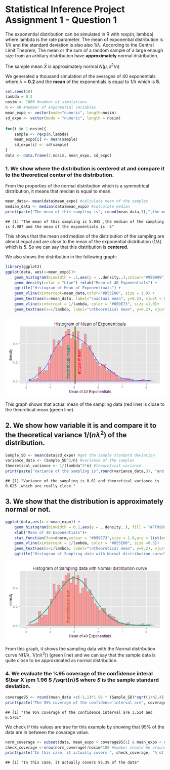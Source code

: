 Statistical Inference Project Assignment 1 - Question 1
========================================================

The exponential distribution can be simulated in R with rexp(n, lambda) where lambda is the rate parameter. The mean of exponential distribution is $1/\lambda$ and the standard deviation is also also $1/\lambda$. According to the Central Limit Theorem, The mean or the sum of a random sample of a large enough size  from an arbitary distribution  have **approximately** normal distribution.  

The sample mean $\bar X$ is approximately normal $N(\mu, \sigma^2/n)$  

We generated a thousand simulation of the averages of 40 exponentials where $\lambda$ = **0.2** and the **mean** of the exponentials is equal to $1/\lambda$ which is **5**.

```r
set.seed(10)
lambda = 0.2
nosim <- 1000 #number of simulations
n <- 40 #number of exponential variables
mean_expo <- vector(mode="numeric", length=nosim)
sd_expo <- vector(mode = "numeric", length = nosim)

for(i in 1:nosim){
    sample <- rexp(n,lambda)
    mean_expo[i] <- mean(sample)
    sd_expo[i] <- sd(sample)
}
data <- data.frame(1:nosim, mean_expo, sd_expo)
```

### 1. We show where the distribution is centered at and compare it to the theoretical center of the distribution. 


From the properties of the normal distribution which is a symmetrical distribution, it means that median is equal to mean.



```r
mean_data<- mean(data$mean_expo) #calculate mean of the samples
median_data <- median(data$mean_expo) #calculate median
print(paste("The mean of this sampling is", round(mean_data,3),",the median of the sampling is", round(median_data,3), "and the mean of the exponentials is ", 1/lambda ,sep = " "))
```

```
## [1] "The mean of this sampling is 5.045 ,the median of the sampling is 4.987 and the mean of the exponentials is  5"
```
  
This shows that the mean and median of the distribution of the sampling are almost equal and are close to the mean of the exponential distribution $(1/\lambda)$ which is 5. So we can say that this distribution is **centered**.  

We also shows the distribution in the following graph:

```r
library(ggplot2)
ggplot(data, aes(x=mean_expo))+
    geom_histogram(binwidth = .1,aes(y = ..density..),colour="#999999", fill="#FF9999")+
    geom_density(color = "blue") +xlab("Mean of 40 Exponentials") + 
    ggtitle("Histogram of Mean of Exponentioals") + 
    geom_vline(xintercept=mean_data,color="#D55E00", size = 1.0) +
    geom_text(aes(x=mean_data, label="\nactual mean", y=0.2), vjust = 0.5, colour="red", angle=90)+
    geom_vline(xintercept = 1/lambda, color = "#009E73", size =1.0)+
    geom_text(aes(x=1/lambda, label="\ntheoretical mean", y=0.2), vjust = -0.5,colour="#009E73", angle=90)
```

![plot of chunk unnamed-chunk-3](figure/unnamed-chunk-3.png) 

This graph shows that actual mean of the sampling data (red line) is close to the theoretical mean (green line).

## 2. We show how variable it is and compare it to the theoretical variance $1/(n\lambda^2)$ of the distribution.

```r
Sample_SD <- mean(data$sd_expo) #get the sample standard deviation
variance_data <- (Sample_SD^2/n) #variance of the samples
theoretical_variance <- 1/(lambda^2*n) #theoretical variance
print(paste("Variance of the sampling is",round(variance_data,3), "and theoretical variance is",theoretical_variance, ",which are really close.", sep = " "))
```

```
## [1] "Variance of the sampling is 0.61 and theoretical variance is 0.625 ,which are really close."
```

## 3. We show that the distribution is approximately normal or not.

```r
ggplot(data,aes(x = mean_expo)) +
    geom_histogram(binwidth = 0.1,aes(y = ..density..), fill = "#FF9999", colour ="#999999") + 
    xlab("Mean of 40 Exponentials")+
    stat_function(fun=dnorm,colour = "#099E73",size = 1.0,arg = list(mean = 1/lambda,sd = 1/(lambda*sqrt(n))))+
    geom_vline(xintercept = 1/lambda, color = "#D55E00", size =0.5)+
    geom_text(aes(x=1/lambda, label="\ntheoretical mean", y=0.2), vjust = -0.5,colour="#D55E00", angle=90)+
    ggtitle("Histogram of Sampling data with Normal distribution curve")
```

![plot of chunk unnamed-chunk-5](figure/unnamed-chunk-5.png) 

From this graph, it shows the sampling data with the Normal distribution curve N($1/\lambda$, $1/(n\lambda^2)$) (green line)  and we can say that the sample data is quite close to be approximated as normal distribution.

### 4. We evaluate the %95 coverage of the confidence interal $\bar X \pm 1.96 S /\sqrt{n}$ where $S$ is the sample standard deviation.

```r
coverage95 <- round(mean_data +c(-1,1)*1.96 * (Sample_SD)*sqrt(1/n),4)
print(paste("The 95% coverage of the confidence interval are", coverage95[1], "and", coverage95[2], sep = " "))
```

```
## [1] "The 95% coverage of the confidence interval are 3.514 and 6.5761"
```

We check if this values are true for this example by showing that 95% of the data are in between the covarage value.

```r
norm_coverage <- subset(data, mean_expo > coverage95[1] & mean_expo < coverage95[2])
check_coverage <-nrow(norm_coverage)/nosim*100 #number should be around 0.95
print(paste("In this case, it actually covers ", check_coverage, "% of the data", sep = ""))
```

```
## [1] "In this case, it actually covers 95.3% of the data"
```
